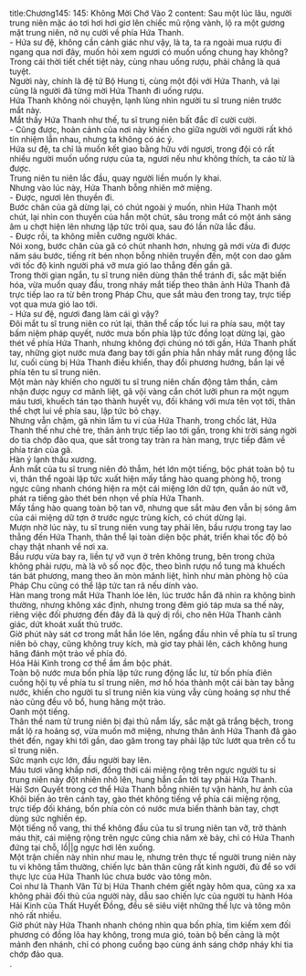 title:Chương145: 145: Không Mời Chớ Vào 2
content:
Sau một lúc lâu, người trung niên mặc áo tơi hơi hơi giơ lên chiếc mũ rộng vành, lộ ra một gương mặt trung niên, nở nụ cười về phía Hứa Thanh.<br>- Hứa sư đệ, không cần cảnh giác như vậy, là ta, ta ra ngoài mua rượu đi ngang qua nơi đây, muốn hỏi xem ngươi có muốn uống chung hay không? Trong cái thời tiết chết tiệt này, cùng nhau uống rượu, phải chẳng là quá tuyệt.<br>Người này, chính là đệ tử Bộ Hung ti, cùng một đội với Hứa Thanh, vả lại cũng là người đã từng mời Hứa Thanh đi uống rượu.<br>Hứa Thanh không nói chuyện, lạnh lùng nhìn người tu sĩ trung niên trước mắt này.<br>Mắt thấy Hứa Thanh như thế, tu sĩ trung niên bất đắc dĩ cười cười.<br>- Cũng được, hoàn cảnh của nơi này khiến cho giữa người với người rất khó tín nhiệm lẫn nhau, nhưng ta không có ác ý.<br>Hứa sư đệ, ta chỉ là muốn kết giao bằng hữu với ngươi, trong đội có rất nhiều người muốn uống rượu của ta, ngươi nếu như không thích, ta cáo từ là được.<br>Trung niên tu niên lắc đầu, quay người liền muốn ly khai.<br>Nhưng vào lúc này, Hứa Thanh bỗng nhiên mở miệng.<br>- Được, ngươi lên thuyền đi.<br>Bước chân của gã dừng lại, có chút ngoài ý muốn, nhìn Hứa Thanh một chút, lại nhìn con thuyền của hắn một chút, sâu trong mắt có một ánh sáng âm u chợt hiện lên nhưng lập tức trôi qua, sau đó lần nữa lắc đầu.<br>- Được rồi, ta không miễn cưỡng người khác.<br>Nói xong, bước chân của gã có chút nhanh hơn, nhưng gã mới vừa đi được năm sáu bước, tiếng rít bén nhọn bỗng nhiên truyền đến, một con dao găm với tốc độ kinh người phá vỡ mưa gió lao thẳng đến gần gã.<br>Trong thời gian ngắn, tu sĩ trung niên dùng thân thể tránh đi, sắc mặt biến hóa, vừa muốn quay đầu, trong nháy mắt tiếp theo thân ảnh Hứa Thanh đã trực tiếp lao ra từ bên trong Pháp Chu, que sắt màu đen trong tay, trực tiếp vọt qua mưa gió lao tới.<br>- Hứa sư đệ, ngươi đang làm cái gì vậy?<br>Đôi mắt tu sĩ trung niên co rút lại, thân thể cấp tốc lui ra phía sau, một tay bấm niệm pháp quyết, nước mưa bốn phía lập tức đồng loạt dừng lại, gào thét về phía Hứa Thanh, nhưng không đợi chúng nó tới gần, Hứa Thanh phất tay, những giọt nước mưa đang bay tới gần phía hắn nháy mắt rung động lắc lư, cuối cùng bị Hứa Thanh điều khiển, thay đổi phương hướng, bắn lại về phía tên tu sĩ trung niên.<br>Một màn này khiến cho người tu sĩ trung niên chấn động tâm thần, cảm nhận được nguy cơ mãnh liệt, gã vội vàng cắn chót lưỡi phun ra một ngụm máu tươi, khuếch tán tạo thành huyết vụ, đối kháng với mưa tên vọt tới, thân thể chợt lui về phía sau, lập tức bỏ chạy.<br>Nhưng vẫn chậm, gã nhìn lầm tu vi của Hứa Thanh, trong chốc lát, Hứa Thanh thế như chẻ tre, thân ảnh trực tiếp lao tới gần, trong khi trời sáng ngời do tia chớp đảo qua, que sắt trong tay tràn ra hàn mang, trực tiếp đâm về phía trán của gã.<br>Hàn ý lạnh thấu xương.<br>Ánh mắt của tu sĩ trung niên đỏ thẫm, hét lớn một tiếng, bộc phát toàn bộ tu vi, thân thể ngoài lập tức xuất hiện mấy tầng hào quang phòng hộ, trong ngực cũng nhanh chóng hiện ra một cái miệng lớn dữ tợn, quần áo nứt vỡ, phát ra tiếng gào thét bén nhọn về phía Hứa Thanh.<br>Mấy tầng hào quang toàn bộ tan vỡ, nhưng que sắt màu đen vẫn bị sóng âm của cái miệng dữ tợn ở trước ngực trùng kích, có chút dừng lại.<br>Mượn nhờ lúc này, tu sĩ trung niên vung tay phải lên, bầu rượu trong tay lao thẳng đến Hứa Thanh, thân thể lại toàn diện bộc phát, triển khai tốc độ bỏ chạy thật nhanh về nơi xa.<br>Bầu rượu vừa bay ra, liền tự vỡ vụn ở trên không trung, bên trong chứa không phải rượu, mà là vô số nọc độc, theo bình rượu nổ tung mà khuếch tán bát phương, mang theo ăn mòn mãnh liệt, hình như màn phòng hộ của Pháp Chu cũng có thể lập tức tan rã nếu dính vào.<br>Hàn mang trong mắt Hứa Thanh lóe lên, lúc trước hắn đã nhìn ra không bình thường, nhưng không xác định, nhưng trong đêm gió táp mưa sa thế này, riêng việc đối phương đến đây đã là quỷ dị rồi, cho nên Hứa Thanh cảnh giác, dứt khoát xuất thủ trước.<br>Giờ phút này sát cơ trong mắt hắn lóe lên, ngẩng đầu nhìn về phía tu sĩ trung niên bỏ chạy, cũng không truy kích, mà giơ tay phải lên, cách không hung hăng đánh một trảo về phía đó.<br>Hóa Hải Kinh trong cơ thể ầm ầm bộc phát.<br>Toàn bộ nước mưa bốn phía lập tức rung động lắc lư, từ bốn phía điên cuồng hội tụ về phía tu sĩ trung niên, mơ hồ hóa thành một cái bàn tay bằng nước, khiến cho người tu sĩ trung niên kia vùng vẫy cùng hoảng sợ như thế nào cũng đều vô bổ, hung hăng một trảo.<br>Oanh một tiếng.<br>Thân thể nam tử trung niên bị đại thủ nắm lấy, sắc mặt gã trắng bệch, trong mắt lộ ra hoảng sợ, vừa muốn mở miệng, nhưng thân ảnh Hứa Thanh đã gào thét đến, ngay khi tới gần, dao găm trong tay phải lập tức lướt qua trên cổ tu sĩ trung niên.<br>Sức mạnh cực lớn, đầu người bay lên.<br>Máu tươi văng khắp nơi, đồng thời cái miệng rộng trên ngực người tu si trung niên này đột nhiên nhô lên, hung hắn cắn tới tay phải Hứa Thanh.<br>Hải Sơn Quyết trong cơ thể Hứa Thanh bỗng nhiên tự vận hành, hư ảnh của Khôi biến ảo trên cánh tay, gào thét không tiếng về phía cái miệng rộng, trực tiếp đối kháng, bốn phía còn có nước mưa biến thành bàn tay, chợt dùng sức nghiền ép.<br>Một tiếng nổ vang, thi thể không đầu của tu sĩ trung niên tan vỡ, trở thành máu thịt, cái miệng rộng trên ngực cũng chia năm xẻ bảy, chỉ có Hứa Thanh đứng tại chỗ, lồ|\|g ngực hơi lên xuống.<br>Một trận chiến này nhìn như mau lẹ, nhưng trên thực tế người trung niên này tu vi không tầm thường, chiến lực bản thân cũng rất kinh người, đủ để so với thực lực của Hứa Thanh lúc chưa bước vào tông môn.<br>Coi như là Thanh Vân Tử bị Hứa Thanh chém giết ngày hôm qua, cũng xa xa không phải đối thủ của người này, dẫu sao chiến lực của người tu hành Hóa Hải Kinh của Thất Huyết Đồng, đều sẽ siêu việt những thế lực và tông môn nhỏ rất nhiều.<br>Giờ phút này Hứa Thanh nhanh chóng nhìn qua bốn phía, tìm kiếm xem đối phương có đồng lõa hay không, trong mưa gió, toàn bộ bến cảng là một mảnh đen nhánh, chỉ có phong cuồng bạo cùng ánh sáng chớp nháy khi tia chớp đảo qua.<br>.<br>